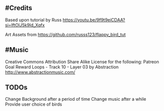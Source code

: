 #Credits
-------
Based upon tutorial by Russ
https://youtu.be/9f9t9eiCDAA?si=IftOlJ5k9Id_Xqfx

Art Assets from 
https://github.com/russs123/flappy_bird_tut

#Music 
-----
Creative Commons Attribution Share Alike License for the following:
Patreon Goal Reward Loops - Track 10 - Layer 03
by Abstraction
http://www.abstractionmusic.com/

TODOs
----
Change Background after a period of time
Change music after a while
Provide user choice of birds

